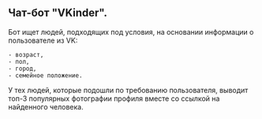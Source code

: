 ## Чат-бот "VKinder". 
Бот ищет людей, подходящих под условия, на основании информации о пользователе из VK:

    - возраст,
    - пол,
    - город,
    - семейное положение.

У тех людей, которые подошли по требованию пользователя, выводит топ-3 популярных фотографии профиля вместе со ссылкой на найденного человека.
